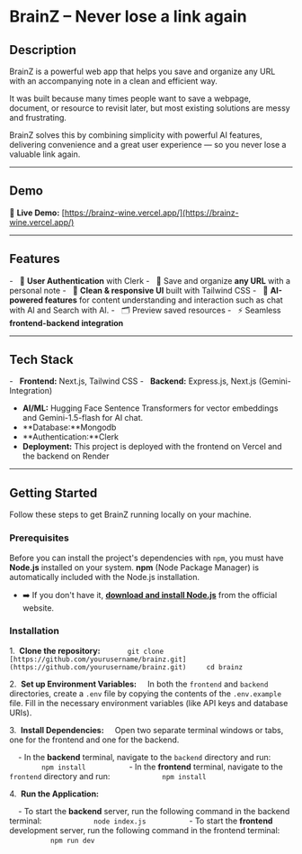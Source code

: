 # BrainZ – Never lose a link again

## Description

BrainZ is a powerful web app that helps you save and organize any URL with an accompanying note in a clean and efficient way.

It was built because many times people want to save a webpage, document, or resource to revisit later, but most existing solutions are messy and frustrating.

BrainZ solves this by combining simplicity with powerful AI features, delivering convenience and a great user experience — so you never lose a valuable link again.

---

## Demo

🔗 **Live Demo:** [https://brainz-wine.vercel.app/](https://brainz-wine.vercel.app/)

---

## Features

-   🔑 **User Authentication** with Clerk
-   📄 Save and organize **any URL** with a personal note
-   🎨 **Clean & responsive UI** built with Tailwind CSS
-   🤖 **AI-powered features** for content understanding and interaction such as chat with AI and Search with AI.
-   🗂️ Preview saved resources
-   ⚡ Seamless **frontend-backend integration**

---

## Tech Stack

-   **Frontend:** Next.js, Tailwind CSS
-   **Backend:** Express.js, Next.js (Gemini-Integration)
-   **AI/ML:** Hugging Face Sentence Transformers for vector embeddings and Gemini-1.5-flash for AI chat.
-   **Database:**Mongodb
-   **Authentication:**Clerk
-   **Deployment:** This project is deployed with the frontend on Vercel and the backend on Render
---

## Getting Started

Follow these steps to get BrainZ running locally on your machine.

### Prerequisites

Before you can install the project's dependencies with `npm`, you must have **Node.js** installed on your system. **npm** (Node Package Manager) is automatically included with the Node.js installation.

-   ➡️ If you don't have it, **[download and install Node.js](https://nodejs.org/)** from the official website.

### Installation

1.  **Clone the repository:**
    ```
    git clone [https://github.com/yourusername/brainz.git](https://github.com/yourusername/brainz.git)
    cd brainz
    ```

2.  **Set up Environment Variables:**
    In both the `frontend` and `backend` directories, create a `.env` file by copying the contents of the `.env.example` file. Fill in the necessary environment variables (like API keys and database URIs).

3.  **Install Dependencies:**
    Open two separate terminal windows or tabs, one for the frontend and one for the backend.

    - In the **backend** terminal, navigate to the `backend` directory and run:
        ```
        npm install
        ```
    - In the **frontend** terminal, navigate to the `frontend` directory and run:
        ```
        npm install
        ```

4.  **Run the Application:**

    - To start the **backend** server, run the following command in the backend terminal:
        ```
        node index.js
        ```
    - To start the **frontend** development server, run the following command in the frontend terminal:
        ```
        npm run dev
        ```